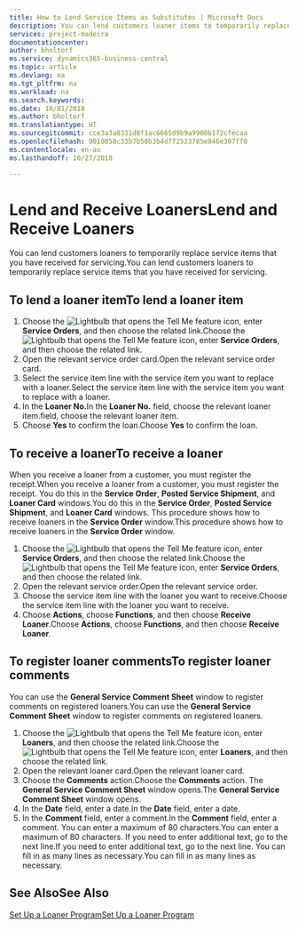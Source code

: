 ```yaml
---
title: How to Lend Service Items as Substitutes | Microsoft Docs
description: You can lend customers loaner items to temporarily replace service items that you have received for servicing.
services: project-madeira
documentationcenter: 
author: bholtorf
ms.service: dynamics365-business-central
ms.topic: article
ms.devlang: na
ms.tgt_pltfrm: na
ms.workload: na
ms.search.keywords: 
ms.date: 10/01/2018
ms.author: bholtorf
ms.translationtype: HT
ms.sourcegitcommit: cce3a3a8331d8f1ac6665d9b9a9908b172cfecaa
ms.openlocfilehash: 9010858c33b7b58b3b4d7f2523785e846e307ff0
ms.contentlocale: en-au
ms.lasthandoff: 10/27/2018

---
```

# <a name="lend-and-receive-loaners"></a><span data-ttu-id="b420b-103">Lend and Receive Loaners</span><span class="sxs-lookup"><span data-stu-id="b420b-103">Lend and Receive Loaners</span></span>
<span data-ttu-id="b420b-104">You can lend customers loaners to temporarily replace service items that you have received for servicing.</span><span class="sxs-lookup"><span data-stu-id="b420b-104">You can lend customers loaners to temporarily replace service items that you have received for servicing.</span></span>  
  
## <a name="to-lend-a-loaner-item"></a><span data-ttu-id="b420b-105">To lend a loaner item</span><span class="sxs-lookup"><span data-stu-id="b420b-105">To lend a loaner item</span></span>    
1. <span data-ttu-id="b420b-106">Choose the ![Lightbulb that opens the Tell Me feature](media/ui-search/search_small.png "Tell me what you want to do") icon, enter **Service Orders**, and then choose the related link.</span><span class="sxs-lookup"><span data-stu-id="b420b-106">Choose the ![Lightbulb that opens the Tell Me feature](media/ui-search/search_small.png "Tell me what you want to do") icon, enter **Service Orders**, and then choose the related link.</span></span>  
2. <span data-ttu-id="b420b-107">Open the relevant service order card.</span><span class="sxs-lookup"><span data-stu-id="b420b-107">Open the relevant service order card.</span></span>  
3. <span data-ttu-id="b420b-108">Select the service item line with the service item you want to replace with a loaner.</span><span class="sxs-lookup"><span data-stu-id="b420b-108">Select the service item line with the service item you want to replace with a loaner.</span></span>  
4. <span data-ttu-id="b420b-109">In the **Loaner No.**</span><span class="sxs-lookup"><span data-stu-id="b420b-109">In the **Loaner No.**</span></span> <span data-ttu-id="b420b-110">field, choose the relevant loaner item.</span><span class="sxs-lookup"><span data-stu-id="b420b-110">field, choose the relevant loaner item.</span></span>  
5. <span data-ttu-id="b420b-111">Choose **Yes** to confirm the loan.</span><span class="sxs-lookup"><span data-stu-id="b420b-111">Choose **Yes** to confirm the loan.</span></span>  

## <a name="to-receive-a-loaner"></a><span data-ttu-id="b420b-112">To receive a loaner</span><span class="sxs-lookup"><span data-stu-id="b420b-112">To receive a loaner</span></span>  
<span data-ttu-id="b420b-113">When you receive a loaner from a customer, you must register the receipt.</span><span class="sxs-lookup"><span data-stu-id="b420b-113">When you receive a loaner from a customer, you must register the receipt.</span></span> <span data-ttu-id="b420b-114">You do this in the **Service Order**, **Posted Service Shipment**, and **Loaner Card** windows.</span><span class="sxs-lookup"><span data-stu-id="b420b-114">You do this in the **Service Order**, **Posted Service Shipment**, and **Loaner Card** windows.</span></span> <span data-ttu-id="b420b-115">This procedure shows how to receive loaners in the **Service Order** window.</span><span class="sxs-lookup"><span data-stu-id="b420b-115">This procedure shows how to receive loaners in the **Service Order** window.</span></span>  
  
1. <span data-ttu-id="b420b-116">Choose the ![Lightbulb that opens the Tell Me feature](media/ui-search/search_small.png "Tell me what you want to do") icon, enter **Service Orders**, and then choose the related link.</span><span class="sxs-lookup"><span data-stu-id="b420b-116">Choose the ![Lightbulb that opens the Tell Me feature](media/ui-search/search_small.png "Tell me what you want to do") icon, enter **Service Orders**, and then choose the related link.</span></span>  
2. <span data-ttu-id="b420b-117">Open the relevant service order.</span><span class="sxs-lookup"><span data-stu-id="b420b-117">Open the relevant service order.</span></span>  
3. <span data-ttu-id="b420b-118">Choose the service item line with the loaner you want to receive.</span><span class="sxs-lookup"><span data-stu-id="b420b-118">Choose the service item line with the loaner you want to receive.</span></span>  
4. <span data-ttu-id="b420b-119">Choose **Actions**, choose **Functions**, and then choose **Receive Loaner**.</span><span class="sxs-lookup"><span data-stu-id="b420b-119">Choose **Actions**, choose **Functions**, and then choose **Receive Loaner**.</span></span>  

## <a name="to-register-loaner-comments"></a><span data-ttu-id="b420b-120">To register loaner comments</span><span class="sxs-lookup"><span data-stu-id="b420b-120">To register loaner comments</span></span>  
<span data-ttu-id="b420b-121">You can use the **General Service Comment Sheet** window to register comments on registered loaners.</span><span class="sxs-lookup"><span data-stu-id="b420b-121">You can use the **General Service Comment Sheet** window to register comments on registered loaners.</span></span>  
  
1. <span data-ttu-id="b420b-122">Choose the ![Lightbulb that opens the Tell Me feature](media/ui-search/search_small.png "Tell me what you want to do") icon, enter **Loaners**, and then choose the related link.</span><span class="sxs-lookup"><span data-stu-id="b420b-122">Choose the ![Lightbulb that opens the Tell Me feature](media/ui-search/search_small.png "Tell me what you want to do") icon, enter **Loaners**, and then choose the related link.</span></span>  
2. <span data-ttu-id="b420b-123">Open the relevant loaner card.</span><span class="sxs-lookup"><span data-stu-id="b420b-123">Open the relevant loaner card.</span></span>  
3. <span data-ttu-id="b420b-124">Choose the **Comments** action.</span><span class="sxs-lookup"><span data-stu-id="b420b-124">Choose the **Comments** action.</span></span> <span data-ttu-id="b420b-125">The **General Service Comment Sheet** window opens.</span><span class="sxs-lookup"><span data-stu-id="b420b-125">The **General Service Comment Sheet** window opens.</span></span>  
4. <span data-ttu-id="b420b-126">In the **Date** field, enter a date.</span><span class="sxs-lookup"><span data-stu-id="b420b-126">In the **Date** field, enter a date.</span></span>  
5. <span data-ttu-id="b420b-127">In the **Comment** field, enter a comment.</span><span class="sxs-lookup"><span data-stu-id="b420b-127">In the **Comment** field, enter a comment.</span></span> <span data-ttu-id="b420b-128">You can enter a maximum of 80 characters.</span><span class="sxs-lookup"><span data-stu-id="b420b-128">You can enter a maximum of 80 characters.</span></span> <span data-ttu-id="b420b-129">If you need to enter additional text, go to the next line.</span><span class="sxs-lookup"><span data-stu-id="b420b-129">If you need to enter additional text, go to the next line.</span></span> <span data-ttu-id="b420b-130">You can fill in as many lines as necessary.</span><span class="sxs-lookup"><span data-stu-id="b420b-130">You can fill in as many lines as necessary.</span></span>  
  
## <a name="see-also"></a><span data-ttu-id="b420b-131">See Also</span><span class="sxs-lookup"><span data-stu-id="b420b-131">See Also</span></span>  
[<span data-ttu-id="b420b-132">Set Up a Loaner Program</span><span class="sxs-lookup"><span data-stu-id="b420b-132">Set Up a Loaner Program</span></span>](service-how-setup-loaner-program.md)   

